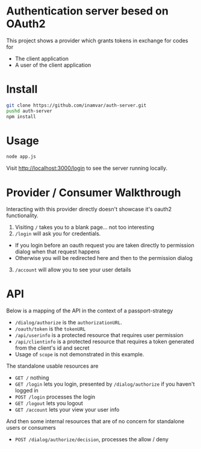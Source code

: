 Authentication server besed on OAuth2
===

This project shows a provider which grants tokens in exchange for codes for

  * The client application
  * A user of the client application

Install
===

```bash
git clone https://github.com/inamvar/auth-server.git
pushd auth-server
npm install
```

Usage
===

```bash
node app.js
```

Visit <http://localhost:3000/login> to see the server running locally.

Provider / Consumer Walkthrough
===

Interacting with this provider directly doesn't showcase it's oauth2 functionality.

1. Visiting `/` takes you to a blank page... not too interesting
2. `/login` will ask you for credentials.
  * If you login before an oauth request you are taken directly to permission dialog when that request happens
  * Otherwise you will be redirected here and then to the permission dialog
3. `/account` will allow you to see your user details


API
===

Below is a mapping of the API in the context of a passport-strategy

* `/dialog/authorize` is the `authorizationURL`.
* `/oauth/token` is the `tokenURL`
* `/api/userinfo` is a protected resource that requires user permission
* `/api/clientinfo` is a protected resource that requires a token generated from the client's id and secret
* Usage of `scope` is not demonstrated in this example.

The standalone usable resources are

* `GET /` nothing
* `GET /login` lets you login, presented by `/dialog/authorize` if you haven't logged in
* `POST /login` processes the login
* `GET /logout` lets you logout
* `GET /account` lets your view your user info

And then some internal resources that are of no concern for standalone users or consumers

* `POST /dialog/authorize/decision`, processes the allow / deny
